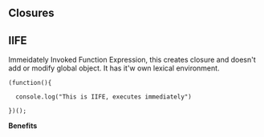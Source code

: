## Closures


## IIFE

Immeidately Invoked Function Expression, this creates closure and doesn't add or modify global object.  It has it'w own lexical environment.

```
(function(){

  console.log("This is IIFE, executes immediately")

})();
```

**Benefits**

